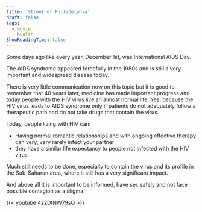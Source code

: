 ```yaml
---
title: 'Street of Philadelphia'
draft: false
tags:
  - movie
  - health
ShowReadingTime: false
---
```


Some days ago like every year, December 1st, was International AIDS Day.

The AIDS syndrome appeared forcefully in the 1980s and is still a very important and widespread disease today.

There is very little communication now on this topic but it is good to remember that 40 years later, medicine has made important progress and today people with the HIV virus live an almost normal life.
Yes, because the HIV virus leads to AIDS syndrome only if patients do not adequately follow a therapeutic path and do not take drugs that contain the virus.

Today, people living with HIV can:
 - Having normal romantic relationships and with ongoing effective therapy can very, very rarely infect your partner
 - they have a similar life expectancy to people not infected with the HIV virus

Much still needs to be done, especially to contain the virus and its profile in the Sub-Saharan area, where it still has a very significant impact.

And above all it is important to be informed, have sex safely and not face possible contagion as a stigma.

{{< youtube 4z2DtNW79sQ >}}
